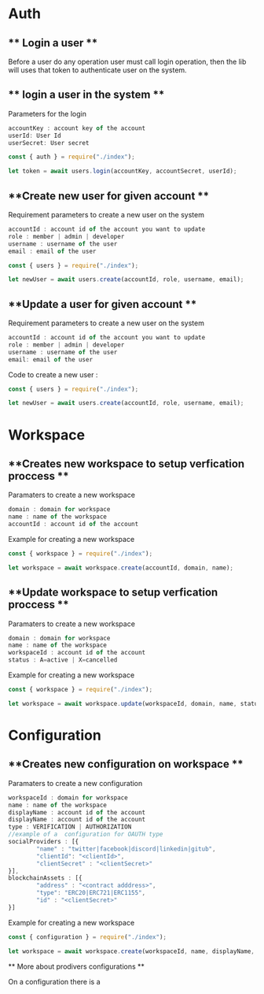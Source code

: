 # Auth

## ** Login a user  **

Before a user do any operation user must call login operation, then the lib will uses that token to authenticate user on the system.

## ** login a user in the system **
Parameters for the login

```javascript
accountKey : account key of the account
userId: User Id
userSecret: User secret
```

```javascript
const { auth } = require("./index");

let token = await users.login(accountKey, accountSecret, userId);
```


## **Create new user for given account **

Requirement parameters to create a new user on the system

```javascript
accountId : account id of the account you want to update
role : member | admin | developer
username : username of the user
email : email of the user
```

```javascript
const { users } = require("./index");

let newUser = await users.create(accountId, role, username, email);
```

## **Update a user for given account **

Requirement parameters to create a new user on the system

```javascript
accountId : account id of the account you want to update
role : member | admin | developer
username : username of the user
email: email of the user
```

Code to create a new user :
```javascript
const { users } = require("./index");

let newUser = await users.create(accountId, role, username, email);
```

# Workspace

## **Creates new workspace to setup verfication proccess  **

Paramaters to create a new workspace

```javascript
domain : domain for workspace
name : name of the workspace
accountId : account id of the account 
```

Example for creating a new workspace
```javascript
const { workspace } = require("./index");

let workspace = await workspace.create(accountId, domain, name);
```

## **Update workspace to setup verfication proccess  **

Paramaters to create a new workspace

```javascript
domain : domain for workspace
name : name of the workspace
workspaceId : account id of the account
status : A=active | X=cancelled
```

Example for creating a new workspace
```javascript
const { workspace } = require("./index");

let workspace = await workspace.update(workspaceId, domain, name, status);
```

# Configuration

## **Creates new configuration on workspace  **

Paramaters to create a new configuration

```javascript
workspaceId : domain for workspace
name : name of the workspace
displayName : account id of the account 
displayName : account id of the account 
type : VERIFICATION | AUTHORIZATION
//example of a  configuration for OAUTH type
socialProviders : [{
        "name" : "twitter|facebook|discord|linkedin|gitub",
        "clientId": "<clientId>",
        "clientSecret" : "<clientSecret>"
}],
blockchainAssets : [{
        "address" : "<contract adddress>",
        "type": "ERC20|ERC721|ERC1155",
        "id" : "<clientSecret>"
}]
```

Example for creating a new workspace
```javascript
const { configuration } = require("./index");

let workspace = await workspace.create(workspaceId, name, displayName, type, providers);
```

** More about prodivers configurations **

On a configuration there is a 


